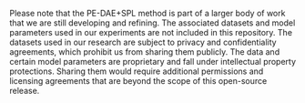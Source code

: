 Please note that the PE-DAE+SPL method is part of a larger body of work that we are still developing and refining. The associated datasets and model parameters used in our experiments are not included in this repository. The datasets used in our research are subject to privacy and confidentiality agreements, which prohibit us from sharing them publicly. 
The data and certain model parameters are proprietary and fall under intellectual property protections. Sharing them would require additional permissions and licensing agreements that are beyond the scope of this open-source release.
